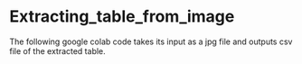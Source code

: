 # Extracting_table_from_image
The following google colab code takes its input as a jpg file and outputs csv file of the extracted table.
